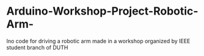 # Arduino-Workshop-Project-Robotic-Arm-
Ino code for driving a robotic arm made in a workshop organized by IEEE student branch of DUTH 
